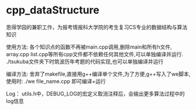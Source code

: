 # cpp_dataStructure
思得学园的兼职工作，为报考情报科大学院的考生复习CS专业的数据结构与算法知识

使用方法:
各个知识点的函数不再被main.cpp调用,删除main和所有h文件,
array.cpp list.cpp等所有cpp文件都不依赖任何其他文件,可以单独编译并运行.
./tsukuba文件夹下时筑波历年考题的代码实现,也可以单独编译并运行

编译方法:
舍弃了makefile,直接用g++编译单个文件,为了方便,g++写入了we脚本,使用时:
./we file_name.cpp 即可编译+运行

Log：
utils.h中，DEBUG_LOG的宏定义取消注释后，会输出更多算法过程中的log信息